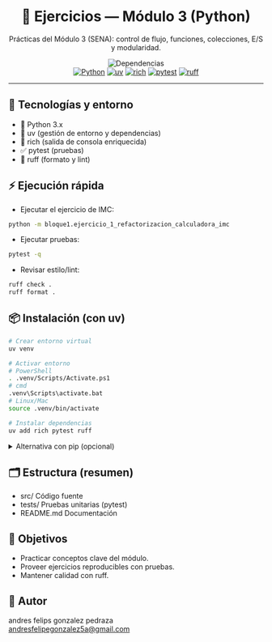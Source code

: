 <!-- Encabezado con badges y estilo centrado -->
<h1 align="center">📘 Ejercicios — Módulo 3 (Python)</h1>

<p align="center">
  Prácticas del Módulo 3 (SENA): control de flujo, funciones, colecciones, E/S y modularidad.
</p>
<p align="center">
  <img src="https://img.shields.io/badge/Dependencias-rich%20|%20pytest%20|%20ruff-2E8B57" alt="Dependencias"/>
  <br/>
  <a href="https://www.python.org/"><img src="https://img.shields.io/badge/Python-3.x-3776AB?logo=python&logoColor=white" alt="Python"/></a>
  <a href="https://docs.astral.sh/uv/"><img src="https://img.shields.io/badge/Entorno-uv-7F52FF" alt="uv"/></a>
  <a href="https://github.com/Textualize/rich"><img src="https://img.shields.io/badge/rich-CLI%20UI-4E9A06" alt="rich"/></a>
  <a href="https://docs.pytest.org/"><img src="https://img.shields.io/badge/tests-pytest-0A9EDC" alt="pytest"/></a>
  <a href="https://docs.astral.sh/ruff/"><img src="https://img.shields.io/badge/lint-ruff-000000" alt="ruff"/></a>
</p>
<hr/>

## 🧰 Tecnologías y entorno
- 🐍 Python 3.x
- 🚀 uv (gestión de entorno y dependencias)
- 🎨 rich (salida de consola enriquecida)
- ✅ pytest (pruebas)
- 🧹 ruff (formato y lint)

## ⚡ Ejecución rápida
- Ejecutar el ejercicio de IMC:
```bash
python -m bloque1.ejercicio_1_refactorizacion_calculadora_imc
```

- Ejecutar pruebas:
```bash
pytest -q
```

- Revisar estilo/lint:
```bash
ruff check .
ruff format .
```

## 📦 Instalación (con uv)
```bash
# Crear entorno virtual
uv venv

# Activar entorno
# PowerShell
. .venv/Scripts/Activate.ps1
# cmd
.venv\Scripts\activate.bat
# Linux/Mac
source .venv/bin/activate

# Instalar dependencias
uv add rich pytest ruff
```

<details>
<summary>Alternativa con pip (opcional)</summary>

```bash
python -m venv .venv
# Activar:
# PowerShell:  . .venv/Scripts/Activate.ps1
# cmd:         .venv\Scripts\activate.bat
# Linux/Mac:   source .venv/bin/activate

pip install rich pytest ruff
```
</details>

## 🗂️ Estructura (resumen)
- src/                  Código fuente
- tests/                Pruebas unitarias (pytest)
- README.md             Documentación

## 🎯 Objetivos
- Practicar conceptos clave del módulo.
- Proveer ejercicios reproducibles con pruebas.
- Mantener calidad con ruff.

## 👤 Autor
andres felips gonzalez pedraza  
andresfelipegonzalez5a@gmail.com
